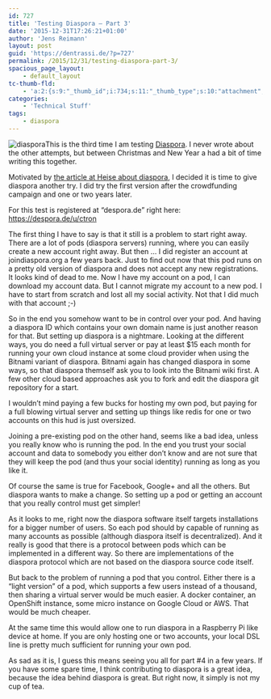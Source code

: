 ```yaml
---
id: 727
title: 'Testing Diaspora – Part 3'
date: '2015-12-31T17:26:21+01:00'
author: 'Jens Reimann'
layout: post
guid: 'https://dentrassi.de/?p=727'
permalink: /2015/12/31/testing-diaspora-part-3/
spacious_page_layout:
    - default_layout
tc-thumb-fld:
    - 'a:2:{s:9:"_thumb_id";i:734;s:11:"_thumb_type";s:10:"attachment";}'
categories:
    - 'Technical Stuff'
tags:
    - diaspora
---
```


![diaspora](https://dentrassi.de/wp-content/uploads/diaspora.png)This is the third time I am testing [Diaspora](https://diasporafoundation.org/). I never wrote about the other attempts, but between Christmas and New Year a had a bit of time writing this together.

Motivated by [the article at Heise about diaspora](http://www.heise.de/newsticker/meldung/32C3-Gegen-Gated-Communities-Facebook-muss-seine-Mauern-einreissen-3057076.html), I decided it is time to give diaspora another try. I did try the first version after the crowdfunding campaign and one or two years later.

<!-- more -->

For this test is registered at “despora.de” right here: <https://despora.de/u/ctron>

The first thing I have to say is that it still is a problem to start right away. There are a lot of pods (diaspora servers) running, where you can easily create a new account right away. But then … I did register an account at joindiaspora.org a few years back. Just to find out now that this pod runs on a pretty old version of diaspora and does not accept any new registrations. It looks kind of dead to me. Now I have my account on a pod, I can download my account data. But I cannot migrate my account to a new pod. I have to start from scratch and lost all my social activity. Not that I did much with that account ;-)

So in the end you somehow want to be in control over your pod. And having a diaspora ID which contains your own domain name is just another reason for that. But setting up diaspora is a nightmare. Looking at the different ways, you do need a full virtual server or pay at least $15 each month for running your own cloud instance at some cloud provider when using the Bitnami variant of diaspora. Bitnami again has changed diaspora in some ways, so that diaspora themself ask you to look into the Bitnami wiki first. A few other cloud based approaches ask you to fork and edit the diaspora git repository for a start.

I wouldn’t mind paying a few bucks for hosting my own pod, but paying for a full blowing virtual server and setting up things like redis for one or two accounts on this hud is just oversized.

Joining a pre-existing pod on the other hand, seems like a bad idea, unless you really know who is running the pod. In the end you trust your social account and data to somebody you either don’t know and are not sure that they will keep the pod (and thus your social identity) running as long as you like it.

Of course the same is true for Facebook, Google+ and all the others. But diaspora wants to make a change. So setting up a pod or getting an account that you really control must get simpler!

As it looks to me, right now the diaspora software itself targets installations for a bigger number of users. So each pod should by capable of running as many accounts as possible (although diaspora itself is decentralized). And it really is good that there is a protocol between pods which can be implemented in a different way. So there are implementations of the diaspora protocol which are not based on the diaspora source code itself.

But back to the problem of running a pod that you control. Either there is a “light version” of a pod, which supports a few users instead of a thousand, then sharing a virtual server would be much easier. A docker container, an OpenShift instance, some micro instance on Google Cloud or AWS. That would be much cheaper.

At the same time this would allow one to run diaspora in a Raspberry Pi like device at home. If you are only hosting one or two accounts, your local DSL line is pretty much sufficient for running your own pod.

As sad as it is, I guess this means seeing you all for part #4 in a few years. If you have some spare time, I think contributing to diaspora is a great idea, because the idea behind diaspora is great. But right now, it simply is not my cup of tea.
